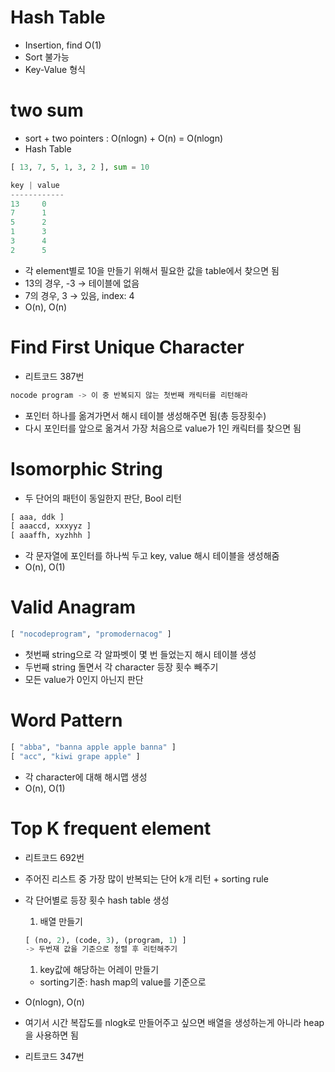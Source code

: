 # Hash Table

- Insertion, find O(1)
- Sort 불가능
- Key-Value 형식

# two sum

- sort + two pointers : O(nlogn) + O(n) = O(nlogn)
- Hash Table

```python
[ 13, 7, 5, 1, 3, 2 ], sum = 10

key | value
------------
13     0
7      1
5      2
1      3
3      4
2      5
```

- 각 element별로 10을 만들기 위해서 필요한 값을 table에서 찾으면 됨
- 13의 경우, -3 → 테이블에 없음
- 7의 경우, 3 → 있음, index: 4
- O(n), O(n)

# Find First Unique Character

- 리트코드 387번

```python
nocode program -> 이 중 반복되지 않는 첫번째 캐릭터를 리턴해라
```

- 포인터 하나를 옮겨가면서 해시 테이블 생성해주면 됨(총 등장횟수)
- 다시 포인터를 앞으로 옮겨서 가장 처음으로 value가 1인 캐릭터를 찾으면 됨

# Isomorphic String

- 두 단어의 패턴이 동일한지 판단, Bool 리턴

```python
[ aaa, ddk ]
[ aaaccd, xxxyyz ]
[ aaaffh, xyzhhh ]
```

- 각 문자열에 포인터를 하나씩 두고 key, value 해시 테이블을 생성해줌
- O(n), O(1)

# Valid Anagram

```python
[ "nocodeprogram", "promodernacog" ]
```

- 첫번째 string으로 각 알파벳이 몇 번 들었는지 해시 테이블 생성
- 두번째 string 돌면서 각 character 등장 횟수 빼주기
- 모든 value가 0인지 아닌지 판단

# Word Pattern

```python
[ "abba", "banna apple apple banna" ]
[ "acc", "kiwi grape apple" ]
```

- 각 character에 대해 해시맵 생성
- O(n), O(1)

# Top K frequent element

- 리트코드 692번
- 주어진 리스트 중 가장 많이 반복되는 단어 k개 리턴 + sorting rule
- 각 단어별로 등장 횟수 hash table 생성
    1. 배열 만들기
    
    ```python
    [ (no, 2), (code, 3), (program, 1) ]
    -> 두번재 값을 기준으로 정렬 후 리턴해주기
    ```
    
    1. key값에 해당하는 어레이 만들기
    - sorting기준: hash map의 value를 기준으로
- O(nlogn), O(n)
- 여기서 시간 복잡도를 nlogk로 만들어주고 싶으면 배열을 생성하는게 아니라 heap을 사용하면 됨
- 리트코드 347번